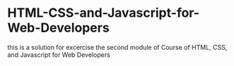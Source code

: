 # HTML-CSS-and-Javascript-for-Web-Developers
this is a solution for excercise the second module of Course of HTML, CSS, and Javascript for Web Developers
